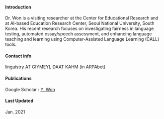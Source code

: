 
#### Introduction 
Dr. Won is a visiting researcher at the Center for Educational Research and at AI-based Education Research Center, Seoul National University, South Korea. His recent research focuses on investigating fairness in language testing, automated essay/speech assessment, and enhancing language teaching and learning using Computer-Assisted Language Learning (CALL) tools.  

#### Contact info  
linguistry AT GIYMEYL DAAT KAHM (in ARPAbet)

#### Publications
Google Scholar : [Y. Won](https://scholar.google.com/citations?user=DPPmVCkAAAAJ&hl=en&authuser=1) 

#### Last Updated 
Jan. 2021
